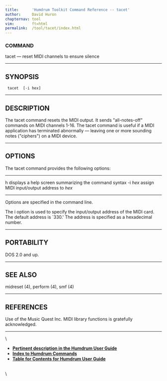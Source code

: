```yaml
---
title:		'Humdrum Toolkit Command Reference -- tacet'
author:		David Huron
chapternav:	tool
vim:		ft=html
permalink:	/tool/tacet/index.html
---
```


### COMMAND

<span class="tool">tacet</span> &mdash; reset MIDI channels to ensure silence

------------------------------------------------------------------------

## SYNOPSIS ##

` tacet  [-i hex]`

------------------------------------------------------------------------

## DESCRIPTION ##

The <span class="tool">tacet</span> command resets the MIDI output. It sends \"all-notes-off\"
commands on MIDI channels 1-16. The <span class="tool">tacet</span> command is useful if a
MIDI application has terminated abnormally &mdash; leaving one or more
sounding notes (\"ciphers\") on a MIDI device.

------------------------------------------------------------------------

## OPTIONS ##

The <span class="tool">tacet</span> command provides the following options:

---------- -------------------------------------------------------
<span class="option">h</span>     displays a help screen summarizing the command syntax
-i *hex*   assign MIDI input/output address to *hex*
---------- -------------------------------------------------------

Options are specified in the command line.

The <span class="option">i</span> option is used to specify the input/output address of the
MIDI card. The default address is \`330.\' The address is specified as a
hexadecimal number.

------------------------------------------------------------------------

## PORTABILITY ##

DOS 2.0 and up.

------------------------------------------------------------------------

## SEE ALSO ##

<span class="tool">midreset</span> (4), <span class="tool">perform</span> (4),
<span class="tool">smf</span> (4)

------------------------------------------------------------------------

## REFERENCES ##

Use of the Music Quest Inc. MIDI library functions is gratefully
acknowledged.

------------------------------------------------------------------------

\

-   [**Pertinent description in the Humdrum User
    Guide**](../guide07.html#The_tacet_Command)
-   [**Index to Humdrum Commands**](../commands.toc.html)
-   [**Table for Contents for Humdrum User Guide**](../guide.toc.html)

\
\
